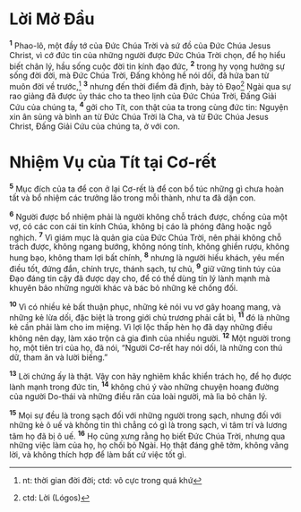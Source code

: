 # Lời Mở Đầu
<sup><b>1</b></sup> Phao-lô, một đầy tớ của Đức Chúa Trời và sứ đồ của Đức Chúa Jesus Christ, vì cớ đức tin của những người được Đức Chúa Trời chọn, để họ hiểu biết chân lý, hầu sống cuộc đời tin kính đạo đức, <sup><b>2</b></sup> trong hy vọng hưởng sự sống đời đời, mà Đức Chúa Trời, Đấng không hề nói dối, đã hứa ban từ muôn đời về trước,[^1-dff8b697-e850-4534-a060-7c8c8ed86f23] <sup><b>3</b></sup> nhưng đến thời điểm đã định, bày tỏ Đạo[^2-dff8b697-e850-4534-a060-7c8c8ed86f23] Ngài qua sự rao giảng đã được ủy thác cho ta theo lịnh của Đức Chúa Trời, Đấng Giải Cứu của chúng ta, <sup><b>4</b></sup> gởi cho Tít, con thật của ta trong cùng đức tin: Nguyện xin ân sủng và bình an từ Đức Chúa Trời là Cha, và từ Đức Chúa Jesus Christ, Đấng Giải Cứu của chúng ta, ở với con.

# Nhiệm Vụ của Tít tại Cơ-rết
<sup><b>5</b></sup> Mục đích của ta để con ở lại Cơ-rết là để con bổ túc những gì chưa hoàn tất và bổ nhiệm các trưởng lão trong mỗi thành, như ta đã dặn con.

<sup><b>6</b></sup> Người được bổ nhiệm phải là người không chỗ trách được, chồng của một vợ, có các con cái tin kính Chúa, không bị cáo là phóng đãng hoặc ngỗ nghịch. <sup><b>7</b></sup> Vì giám mục là quản gia của Đức Chúa Trời, nên phải không chỗ trách được, không ngang bướng, không nóng tính, không ghiền rượu, không hung bạo, không tham lợi bất chính, <sup><b>8</b></sup> nhưng là người hiếu khách, yêu mến điều tốt, đứng đắn, chính trực, thánh sạch, tự chủ, <sup><b>9</b></sup> giữ vững tinh túy của Đạo đáng tin cậy đã được dạy cho, để có thể dùng tín lý lành mạnh mà khuyên bảo những người khác và bác bỏ những kẻ chống đối.

<sup><b>10</b></sup> Vì có nhiều kẻ bất thuận phục, những kẻ nói vu vơ gây hoang mang, và những kẻ lừa dối, đặc biệt là trong giới chủ trương phải cắt bì, <sup><b>11</b></sup> đó là những kẻ cần phải làm cho im miệng. Vì lợi lộc thấp hèn họ đã dạy những điều không nên dạy, làm xáo trộn cả gia đình của nhiều người. <sup><b>12</b></sup> Một người trong họ, một tiên tri của họ, đã nói, “Người Cơ-rết hay nói dối, là những con thú dữ, tham ăn và lười biếng.”

<sup><b>13</b></sup> Lời chứng ấy là thật. Vậy con hãy nghiêm khắc khiển trách họ, để họ được lành mạnh trong đức tin, <sup><b>14</b></sup> không chú ý vào những chuyện hoang đường của người Do-thái và những điều răn của loài người, mà lìa bỏ chân lý.

<sup><b>15</b></sup> Mọi sự đều là trong sạch đối với những người trong sạch, nhưng đối với những kẻ ô uế và không tin thì chẳng có gì là trong sạch, vì tâm trí và lương tâm họ đã bị ô uế. <sup><b>16</b></sup> Họ cũng xưng rằng họ biết Đức Chúa Trời, nhưng qua những việc làm của họ, họ chối bỏ Ngài. Họ thật đáng ghê tởm, không vâng lời, và không thích hợp để làm bất cứ việc tốt gì.

[^1-dff8b697-e850-4534-a060-7c8c8ed86f23]: nt: thời gian đời đời; ctd: vô cực trong quá khứ
[^2-dff8b697-e850-4534-a060-7c8c8ed86f23]: ctd: Lời (Lógos)